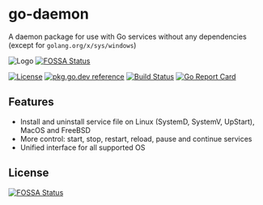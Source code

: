 # go-daemon

A daemon package for use with Go services without any dependencies (except for `golang.org/x/sys/windows`)

![Logo](https://github.com/stdatiks/go-daemon/blob/master/.github/images/go-daemon.1280x640.png?raw=true)
[![FOSSA Status](https://app.fossa.com/api/projects/git%2Bgithub.com%2Fstdatiks%2Fgo-daemon.svg?type=shield)](https://app.fossa.com/projects/git%2Bgithub.com%2Fstdatiks%2Fgo-daemon?ref=badge_shield)

[![License][lic-img]][lic] [![pkg.go.dev reference][go.dev-img]][go.dev] [![Build Status][ci-img]][ci] [![Go Report Card][report-img]][report]

## Features

* Install and uninstall service file on Linux (SystemD, SystemV, UpStart), MacOS and FreeBSD
* More control: start, stop, restart, reload, pause and continue services
* Unified interface for all supported OS



[go.dev-img]: https://img.shields.io/badge/go.dev-reference-007d9c?logo=go&logoColor=white&style=flat-square
[go.dev]: https://pkg.go.dev/github.com/stdatiks/go-daemon
[doc-img]: https://img.shields.io/badge/go-documentation-blue.svg?style=flat-square
[doc]: https://godoc.org/github.com/stdatiks/go-daemon
[ci-img]: https://img.shields.io/travis/com/stdatiks/go-daemon.svg?style=flat-square
[ci]: https://travis-ci.com/stdatiks/go-daemon
[cov-img]: https://img.shields.io/codecov/c/github/stdatiks/go-daemon.svg?style=flat-square
[cov]: https://codecov.io/gh/stdatiks/go-daemon
[report-img]: https://goreportcard.com/badge/github.com/stdatiks/go-daemon?style=flat-square
[report]: https://goreportcard.com/report/stdatiks/go-daemon
[lic-img]: https://img.shields.io/badge/License-MIT-blue.svg?style=flat-square
[lic]: https://opensource.org/licenses/MIT


## License
[![FOSSA Status](https://app.fossa.com/api/projects/git%2Bgithub.com%2Fstdatiks%2Fgo-daemon.svg?type=large)](https://app.fossa.com/projects/git%2Bgithub.com%2Fstdatiks%2Fgo-daemon?ref=badge_large)